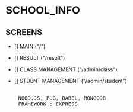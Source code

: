 # SCHOOL_INFO

## SCREENS

- [] MAIN ("/")
- [] RESULT ("/result")

- [] CLASS MANAGEMENT ("/admin/class")
- [] STDENT MANAGEMENT ("/admin/student")

<pre> 
    NOOD.JS, PUG, BABEL, MONGODB
    FRAMEWORK : EXPRESS
</pre>
